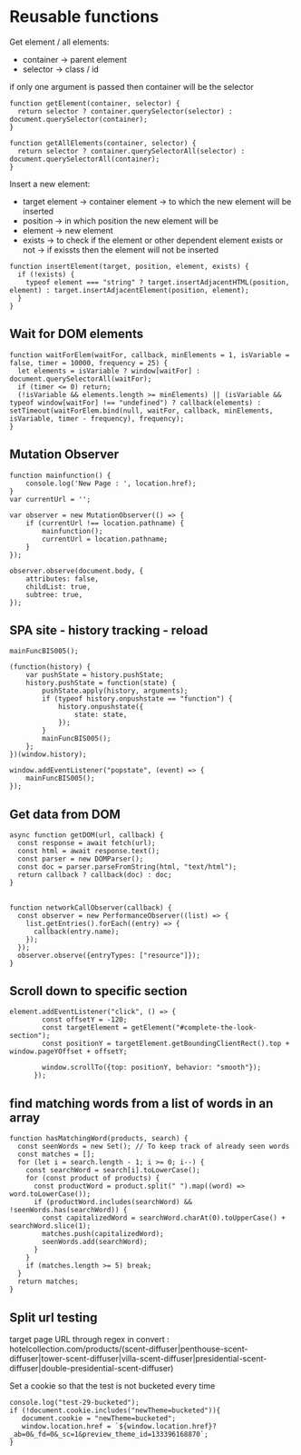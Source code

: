 # Reusable functions

Get element / all elements:

- container -> parent element
- selector -> class / id

if only one argument is passed then container will be the selector

```
function getElement(container, selector) {
  return selector ? container.querySelector(selector) : document.querySelector(container);
}
```

```
function getAllElements(container, selector) {
  return selector ? container.querySelectorAll(selector) : document.querySelectorAll(container);
}
```

Insert a new element:

- target element -> container element -> to which the new element will be inserted
- position -> in which position the new element will be
- element -> new element
- exists -> to check if the element or other dependent element exists or not -> if exissts then the element will not be inserted

```
function insertElement(target, position, element, exists) {
  if (!exists) {
    typeof element === "string" ? target.insertAdjacentHTML(position, element) : target.insertAdjacentElement(position, element);
  }
}
```

## Wait for DOM elements

```
function waitForElem(waitFor, callback, minElements = 1, isVariable = false, timer = 10000, frequency = 25) {
  let elements = isVariable ? window[waitFor] : document.querySelectorAll(waitFor);
  if (timer <= 0) return;
  (!isVariable && elements.length >= minElements) || (isVariable && typeof window[waitFor] !== "undefined") ? callback(elements) : setTimeout(waitForElem.bind(null, waitFor, callback, minElements, isVariable, timer - frequency), frequency);
}
```

## Mutation Observer

```
function mainfunction() {
	console.log('New Page : ', location.href);
}
var currentUrl = '';

var observer = new MutationObserver(() => {
	if (currentUrl !== location.pathname) {
		mainfunction();
		currentUrl = location.pathname;
	}
});

observer.observe(document.body, {
	attributes: false,
	childList: true,
	subtree: true,
});

```

## SPA site - history tracking - reload

```
mainFuncBIS005();

(function(history) {
    var pushState = history.pushState;
    history.pushState = function(state) {
        pushState.apply(history, arguments);
        if (typeof history.onpushstate == "function") {
            history.onpushstate({
                state: state,
            });
        }
        mainFuncBIS005();
    };
})(window.history);

window.addEventListener("popstate", (event) => {
    mainFuncBIS005();
});
```

## Get data from DOM

```
async function getDOM(url, callback) {
  const response = await fetch(url);
  const html = await response.text();
  const parser = new DOMParser();
  const doc = parser.parseFromString(html, "text/html");
  return callback ? callback(doc) : doc;
}

```

##

```
function networkCallObserver(callback) {
  const observer = new PerformanceObserver((list) => {
    list.getEntries().forEach((entry) => {
      callback(entry.name);
    });
  });
  observer.observe({entryTypes: ["resource"]});
}
```

## Scroll down to specific section

```
element.addEventListener("click", () => {
        const offsetY = -120;
        const targetElement = getElement("#complete-the-look-section");
        const positionY = targetElement.getBoundingClientRect().top + window.pageYOffset + offsetY;

        window.scrollTo({top: positionY, behavior: "smooth"});
      });
```

## find matching words from a list of words in an array

```
function hasMatchingWord(products, search) {
  const seenWords = new Set(); // To keep track of already seen words
  const matches = [];
  for (let i = search.length - 1; i >= 0; i--) {
    const searchWord = search[i].toLowerCase();
    for (const product of products) {
      const productWord = product.split(" ").map((word) => word.toLowerCase());
      if (productWord.includes(searchWord) && !seenWords.has(searchWord)) {
        const capitalizedWord = searchWord.charAt(0).toUpperCase() + searchWord.slice(1);
        matches.push(capitalizedWord);
        seenWords.add(searchWord);
      }
    }
    if (matches.length >= 5) break;
  }
  return matches;
}
```

## Split url testing

target page URL through regex in convert : hotelcollection\.com\/products\/(scent-diffuser|penthouse-scent-diffuser|tower-scent-diffuser|villa-scent-diffuser|presidential-scent-diffuser|double-presidential-scent-diffuser)

Set a cookie so that the test is not bucketed every time

```
console.log("test-29-bucketed");
if (!document.cookie.includes("newTheme=bucketed")){
   document.cookie = "newTheme=bucketed";
   window.location.href = `${window.location.href}?_ab=0&_fd=0&_sc=1&preview_theme_id=133396168870`;
}
```

